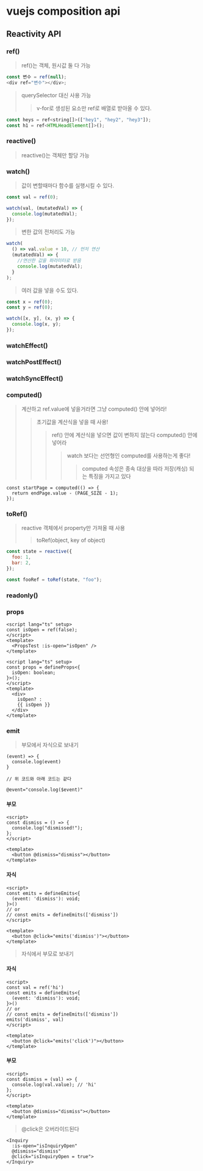 # vuejs composition api

## Reactivity API

### ref()

> ref()는 객체, 원시값 둘 다 가능

```js
const 변수 = ref(null);
<div ref="변수"></div>;
```

> querySelector 대신 사용 가능
>
> > v-for로 생성된 요소만 ref로 배열로 받아올 수 있다.

```js
const heys = ref<string[]>(["hey1", "hey2", "hey3"]);
const h1 = ref<HTMLHeadElement[]>();
```

### reactive()

> reactive()는 객체만 할당 가능

### watch()

> 값이 변할때마다 함수를 실행시킬 수 있다.

```js
const val = ref(0);

watch(val, (mutatedVal) => {
  console.log(mutatedVal);
});
```

> 변한 값의 전처리도 가능

```js
watch(
  () => val.value + 10, // 먼저 연산
  (mutatedVal) => {
    //연산한 값을 파라미터로 받음
    console.log(mutatedVal);
  }
);
```

> 여러 값을 넣을 수도 있다.

```js
const x = ref(0);
const y = ref(0);

watch([x, y], (x, y) => {
  console.log(x, y);
});
```

### watchEffect()

### watchPostEffect()

### watchSyncEffect()

### computed()

> 계산하고 ref.value에 넣을거라면 그냥 computed() 안에 넣어라!
>
> > 초기값을 계산식을 넣을 때 사용!
> >
> > > ref() 안에 계산식을 넣으면 값이 변하지 않는다 computed() 안에 넣어라
> > >
> > > > watch 보다는 선언형인 computed를 사용하는게 좋다!
> > > >
> > > > > computed 속성은 종속 대상을 따라 저장(캐싱) 되는 특징을 가지고 있다

```
const startPage = computed(() => {
  return endPage.value - (PAGE_SIZE - 1);
});
```

### toRef()

> reactive 객체에서 property만 가져올 때 사용
>
> > toRef(object, key of object)

```js
const state = reactive({
  foo: 1,
  bar: 2,
});

const fooRef = toRef(state, "foo");
```

### readonly()

### props

```vue
<script lang="ts" setup>
const isOpen = ref(false);
</script>
<template>
  <PropsTest :is-open="isOpen" />
</template>
```

```vue
<script lang="ts" setup>
const props = defineProps<{
  isOpen: boolean;
}>();
</script>
<template>
  <div>
    isOpen? :
    {{ isOpen }}
  </div>
</template>
```

### emit

> 부모에서 자식으로 보내기

```
(event) => {
  console.log(event)
}

// 위 코드와 아래 코드는 같다

@event="console.log($event)"
```

#### 부모

```vue
<script>
const dismiss = () => {
  console.log("dismissed!");
};
</script>

<template>
  <button @dismiss="dismiss"></button>
</template>
```

#### 자식

```vue
<script>
const emits = defineEmits<{
  (event: 'dismiss'): void;
}>()
// or
// const emits = defineEmits(['dismiss'])
</script>

<template>
  <button @click="emits('dismiss')"></button>
</template>
```

> 자식에서 부모로 보내기

#### 자식

```vue
<script>
const val = ref('hi')
const emits = defineEmits<{
  (event: 'dismiss'): void;
}>()
// or
// const emits = defineEmits(['dismiss'])
emits('dismiss', val)
</script>

<template>
  <button @click="emits('click')"></button>
</template>
```

#### 부모

```vue
<script>
const dismiss = (val) => {
  console.log(val.value); // 'hi'
};
</script>

<template>
  <button @dismiss="dismiss"></button>
</template>
```

> @click은 오버라이드된다

```vue
<Inquiry
  :is-open="isInquiryOpen"
  @dismiss="dismiss"
  @click="isInquiryOpen = true">
</Inquiry>
```
